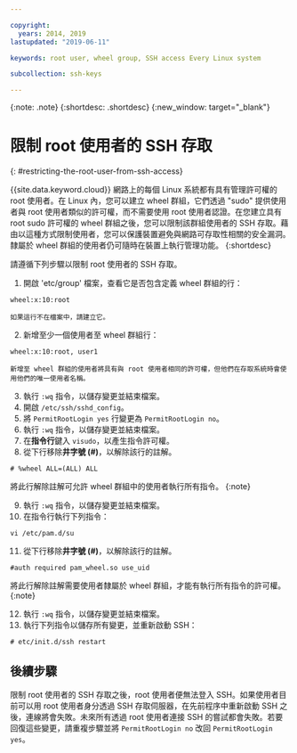 ```yaml
---

copyright:
  years: 2014, 2019
lastupdated: "2019-06-11"

keywords: root user, wheel group, SSH access Every Linux system

subcollection: ssh-keys

---
```


{:note: .note}
{:shortdesc: .shortdesc}
{:new_window: target="_blank"}

# 限制 root 使用者的 SSH 存取
{: #restricting-the-root-user-from-ssh-access}

{{site.data.keyword.cloud}} 網路上的每個 Linux 系統都有具有管理許可權的 root 使用者。在 Linux 內，您可以建立 wheel 群組，它們透過 "sudo" 提供使用者與 root 使用者類似的許可權，而不需要使用 root 使用者認證。在您建立具有 root sudo 許可權的 wheel 群組之後，您可以限制該群組使用者的 SSH 存取。藉由以這種方式限制使用者，您可以保護裝置避免與網路可存取性相關的安全漏洞。隸屬於 wheel 群組的使用者仍可隨時在裝置上執行管理功能。
{:shortdesc}

請遵循下列步驟以限制 root 使用者的 SSH 存取。

1. 開啟 'etc/group' 檔案，查看它是否包含定義 wheel 群組的行：
```
wheel:x:10:root
```

    如果這行不在檔案中，請建立它。

2. 新增至少一個使用者至 wheel 群組行：
```
wheel:x:10:root, user1
```

    新增至 wheel 群組的使用者將具有與 root 使用者相同的許可權，但他們在存取系統時會使用他們的唯一使用者名稱。
3. 執行 `:wq` 指令，以儲存變更並結束檔案。
4. 開啟 `/etc/ssh/sshd_config`。
5. 將 `PermitRootLogin yes` 行變更為 `PermitRootLogin no`。
6. 執行 `:wq` 指令，以儲存變更並結束檔案。
7. 在**指令行**鍵入 `visudo`，以產生指令許可權。
8. 從下行移除**井字號 (#)**，以解除該行的註解。
```
# %wheel ALL=(ALL) ALL
```

   將此行解除註解可允許 wheel 群組中的使用者執行所有指令。
   {:note}

9. 執行 `:wq` 指令，以儲存變更並結束檔案。
10. 在指令行執行下列指令：
```
vi /etc/pam.d/su
```

11. 從下行移除**井字號 (#)**，以解除該行的註解。
```
#auth required pam_wheel.so use_uid
```

   將此行解除註解需要使用者隸屬於 wheel 群組，才能有執行所有指令的許可權。
   {:note}
   
12. 執行 `:wq` 指令，以儲存變更並結束檔案。
13. 執行下列指令以儲存所有變更，並重新啟動 SSH：
```
# etc/init.d/ssh restart
```

## 後續步驟

限制 root 使用者的 SSH 存取之後，root 使用者便無法登入 SSH。如果使用者目前可以用 root 使用者身分透過 SSH 存取伺服器，在先前程序中重新啟動 SSH 之後，連線將會失敗。未來所有透過 root 使用者連接 SSH 的嘗試都會失敗。若要回復這些變更，請重複步驟並將 `PermitRootLogin no` 改回 `PermitRootLogin yes`。
